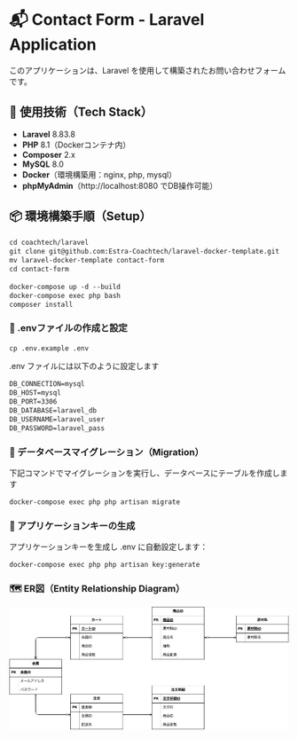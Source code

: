 # 📬 Contact Form - Laravel Application

このアプリケーションは、Laravel を使用して構築されたお問い合わせフォームです。

## 🔧 使用技術（Tech Stack）
- **Laravel** 8.83.8
- **PHP** 8.1（Dockerコンテナ内）
- **Composer** 2.x
- **MySQL** 8.0
- **Docker**（環境構築用：nginx, php, mysql）
- **phpMyAdmin**（http://localhost:8080 でDB操作可能）

## 📦 環境構築手順（Setup）

```
cd coachtech/laravel
git clone git@github.com:Estra-Coachtech/laravel-docker-template.git
mv laravel-docker-template contact-form
cd contact-form

docker-compose up -d --build
docker-compose exec php bash
composer install
```

### 🔧 .envファイルの作成と設定
```
cp .env.example .env
```
.env ファイルには以下のように設定します
```env
DB_CONNECTION=mysql
DB_HOST=mysql
DB_PORT=3306
DB_DATABASE=laravel_db
DB_USERNAME=laravel_user
DB_PASSWORD=laravel_pass
```

### 🧩 データベースマイグレーション（Migration）
下記コマンドでマイグレーションを実行し、データベースにテーブルを作成します
```
docker-compose exec php php artisan migrate
```

### 🔑 アプリケーションキーの生成
アプリケーションキーを生成し .env に自動設定します：
```
docker-compose exec php php artisan key:generate
```

### 🗺 ER図（Entity Relationship Diagram）

![ER図](./ERD.png)